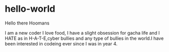 # hello-world


Hello there Hoomans 

I am a new coder I love food, I have a slight obsession for gacha life and I HATE as in H-A-T-E,cyber bullies and any type of bullies in the world.I have been interested in codeing ever since I was in year 4.
